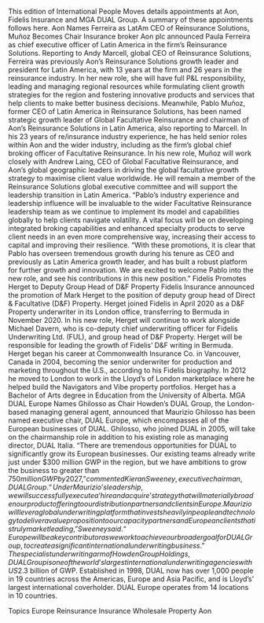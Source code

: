 This edition of International People Moves details appointments at Aon, Fidelis Insurance and MGA DUAL Group.
A summary of these appointments follows here.
Aon Names Ferreira as LatAm CEO of Reinsurance Solutions, Muñoz Becomes Chair
Insurance broker Aon plc announced Paula Ferreira as chief executive officer of Latin America in the firm’s Reinsurance Solutions.
Reporting to Andy Marcell, global CEO of Reinsurance Solutions, Ferreira was previously Aon’s Reinsurance Solutions growth leader and president for Latin America, with 13 years at the firm and 26 years in the reinsurance industry. In her new role, she will have full P&L responsibility, leading and managing regional resources while formulating client growth strategies for the region and fostering innovative products and services that help clients to make better business decisions.
Meanwhile, Pablo Muñoz, former CEO of Latin America in Reinsurance Solutions, has been named strategic growth leader of Global Facultative Reinsurance and chairman of Aon’s Reinsurance Solutions in Latin America, also reporting to Marcell. In his 23 years of re/insurance industry experience, he has held senior roles within Aon and the wider industry, including as the firm’s global chief broking officer of Facultative Reinsurance.
In his new role, Muñoz will work closely with Andrew Laing, CEO of Global Facultative Reinsurance, and Aon’s global geographic leaders in driving the global facultative growth strategy to maximise client value worldwide. He will remain a member of the Reinsurance Solutions global executive committee and will support the leadership transition in Latin America.
“Pablo’s industry experience and leadership influence will be invaluable to the wider Facultative Reinsurance leadership team as we continue to implement its model and capabilities globally to help clients navigate volatility. A vital focus will be on developing integrated broking capabilities and enhanced specialty products to serve client needs in an even more comprehensive way, increasing their access to capital and improving their resilience.
“With these promotions, it is clear that Pablo has overseen tremendous growth during his tenure as CEO and previously as Latin America growth leader, and has built a robust platform for further growth and innovation. We are excited to welcome Pablo into the new role, and see his contributions in this new position.”
Fidelis Promotes Herget to Deputy Group Head of D&F Property
Fidelis Insurance announced the promotion of Mark Herget to the position of deputy group head of Direct & Facultative (D&F) Property.
Herget joined Fidelis in April 2020 as a D&F Property underwriter in its London office, transferring to Bermuda in November 2020. In his new role, Herget will continue to work alongside Michael Davern, who is co-deputy chief underwriting officer for Fidelis Underwriting Ltd. (FUL), and group head of D&F Property.
Herget will be responsible for leading the growth of Fidelis’ D&F writing in Bermuda.
Herget began his career at Commonwealth Insurance Co. in Vancouver, Canada in 2004, becoming the senior underwriter for production and marketing throughout the U.S., according to his Fidelis biography.
In 2012 he moved to London to work in the Lloyd’s of London marketplace where he helped build the Navigators and Vibe property portfolios.
Herget has a Bachelor of Arts degree in Education from the University of Alberta.
MGA DUAL Europe Names Ghilosso as Chair
Howden’s DUAL Group, the London-based managing general agent, announced that Maurizio Ghilosso has been named executive chair, DUAL Europe, which encompasses all of the European businesses of DUAL.
Ghilosso, who joined DUAL in 2005, will take on the chairmanship role in addition to his existing role as managing director, DUAL Italia.
“There are tremendous opportunities for DUAL to significantly grow its European businesses. Our existing teams already write just under $300 million GWP in the region, but we have ambitions to grow the business to greater than $750 million GWP by 2027,” commented Kieran Sweeney, executive chairman, DUAL Group.
“Under Maurizio’s leadership, we will successfully execute a ‘hire and acquire’ strategy that will materially broaden our product offering to our distribution partners and clients in Europe. Maurizio will lever a global underwriting platform that invests heavily in people and technology to deliver a value proposition to our capacity partners and European clients that is truly market leading,” Sweeney said. “Europe will be a key contributor as we work to achieve our broader goal for DUAL Group, to create a significant international underwriting business.”
The specialist underwriting arm of Howden Group Holdings, DUAL Group is one of the world’s largest international underwriting agencies with US$2.3 billion of GWP. Established in 1998, DUAL now has over 1,000 people in 19 countries across the Americas, Europe and Asia Pacific, and is Lloyd’s’ largest international coverholder. DUAL Europe operates from 14 locations in 10 countries.

Topics
Europe
Reinsurance
Insurance Wholesale
Property
Aon
